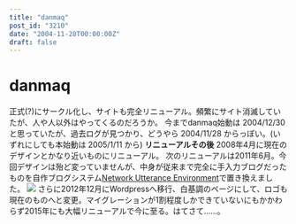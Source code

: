 ```yaml
---
title: "danmaq"
post_id: "3210"
date: "2004-11-28T00:00:00Z"
draft: false
---
```


# danmaq

正式(?)にサークル化し、サイトも完全リニューアル。頻繁にサイト消滅していたが、人や人以外はやってくるのだろうか。 今までdanmaq始動は 2004/12/30 と思っていたが、過去ログが見つかり、どうやら 2004/11/28 からっぽい。(いずれにしても本始動は 2005/1/11 から)  **リニューアルその後** 2008年4月に現在のデザインとかなり近いものにリニューアル。 次のリニューアルは2011年6月。今回デザインは殆ど変っていませんが、中身が従来まで完全に手入力ブログだったものを自作ブログシステム[Network Utterance Environment](http://nue.sourceforge.jp/)で置き換えました。 ![](/wp-content/uploads/2012/11/logo2012.png) さらに2012年12月にWordpressへ移行、白基調のページにして、ロゴも現在のものへと変更。マイグレーションが1割程度しかできていないにもかかわらず2015年にも大幅リニューアルで今に至る。はてさて……。
